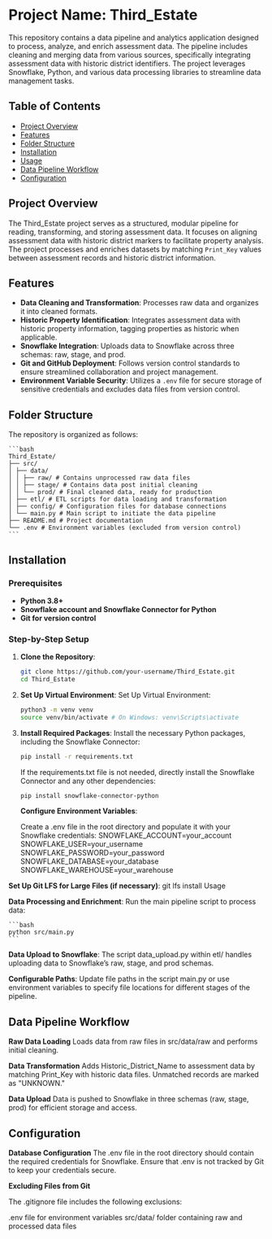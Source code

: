 # Project Name: Third_Estate

This repository contains a data pipeline and analytics application designed to process, analyze, and enrich assessment data. The pipeline includes cleaning and merging data from various sources, specifically integrating assessment data with historic district identifiers. The project leverages Snowflake, Python, and various data processing libraries to streamline data management tasks.

## Table of Contents

- [Project Overview](#project-overview)
- [Features](#features)
- [Folder Structure](#folder-structure)
- [Installation](#installation)
- [Usage](#usage)
- [Data Pipeline Workflow](#data-pipeline-workflow)
- [Configuration](#configuration)

## Project Overview

The Third_Estate project serves as a structured, modular pipeline for reading, transforming, and storing assessment data. It focuses on aligning assessment data with historic district markers to facilitate property analysis. The project processes and enriches datasets by matching `Print_Key` values between assessment records and historic district information.

## Features

- **Data Cleaning and Transformation**: Processes raw data and organizes it into cleaned formats.
- **Historic Property Identification**: Integrates assessment data with historic property information, tagging properties as historic when applicable.
- **Snowflake Integration**: Uploads data to Snowflake across three schemas: raw, stage, and prod.
- **Git and GitHub Deployment**: Follows version control standards to ensure streamlined collaboration and project management.
- **Environment Variable Security**: Utilizes a `.env` file for secure storage of sensitive credentials and excludes data files from version control.

## Folder Structure

The repository is organized as follows:

    ```bash
    Third_Estate/
    ├── src/
    │ ├── data/
    │ │ ├── raw/ # Contains unprocessed raw data files
    │ │ ├── stage/ # Contains data post initial cleaning
    │ │ └── prod/ # Final cleaned data, ready for production
    │ ├── etl/ # ETL scripts for data loading and transformation
    │ ├── config/ # Configuration files for database connections
    │ └── main.py # Main script to initiate the data pipeline
    ├── README.md # Project documentation
    └── .env # Environment variables (excluded from version control)
    ```

## Installation

### Prerequisites

- **Python 3.8+**
- **Snowflake account and Snowflake Connector for Python**
- **Git for version control**

### Step-by-Step Setup

1. **Clone the Repository**:

   ```bash
   git clone https://github.com/your-username/Third_Estate.git
   cd Third_Estate
   ```

2. **Set Up Virtual Environment**:
   Set Up Virtual Environment:

   ```bash
   python3 -m venv venv
   source venv/bin/activate # On Windows: venv\Scripts\activate
   ```

3. **Install Required Packages**:
   Install the necessary Python packages, including the Snowflake Connector:

   ```bash
   pip install -r requirements.txt
   ```

   If the requirements.txt file is not needed, directly install the Snowflake Connector and any other dependencies:

   ```bash
   pip install snowflake-connector-python
   ```

   **Configure Environment Variables**:

   Create a .env file in the root directory and populate it with your Snowflake credentials:
   SNOWFLAKE_ACCOUNT=your_account
   SNOWFLAKE_USER=your_username
   SNOWFLAKE_PASSWORD=your_password
   SNOWFLAKE_DATABASE=your_database
   SNOWFLAKE_WAREHOUSE=your_warehouse

**Set Up Git LFS for Large Files (if necessary)**:
git lfs install
Usage

**Data Processing and Enrichment**:
Run the main pipeline script to process data:

    ```bash
    python src/main.py
    ```

**Data Upload to Snowflake**:
The script data_upload.py within etl/ handles uploading data to Snowflake’s raw, stage, and prod schemas.

**Configurable Paths**:
Update file paths in the script main.py or use environment variables to specify file locations for different stages of the pipeline.

## Data Pipeline Workflow

**Raw Data Loading**
Loads data from raw files in src/data/raw and performs initial cleaning.

**Data Transformation**
Adds Historic_District_Name to assessment data by matching Print_Key with historic data files. Unmatched records are marked as "UNKNOWN."

**Data Upload**
Data is pushed to Snowflake in three schemas (raw, stage, prod) for efficient storage and access.

## Configuration

**Database Configuration**
The .env file in the root directory should contain the required credentials for Snowflake. Ensure that .env is not tracked by Git to keep your credentials secure.

**Excluding Files from Git**

The .gitignore file includes the following exclusions:

.env file for environment variables
src/data/ folder containing raw and processed data files
